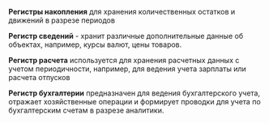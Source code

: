 **Регистры накопления** для хранения количественных остатков и движений в разрезе периодов

**Регистр сведений** - хранит различные дополнительные данные об объектах, например, курсы валют, цены товаров.

**Регистр расчета** используется для хранения расчетных данных с учетом периодичности, например, для ведения учета зарплаты или расчета отпусков

**Регистр бухгалтерии** предназначен для ведения бухгалтерского учета, отражает хозяйственные операции и формирует проводки для учета по бухгалтерским счетам в разрезе аналитики.